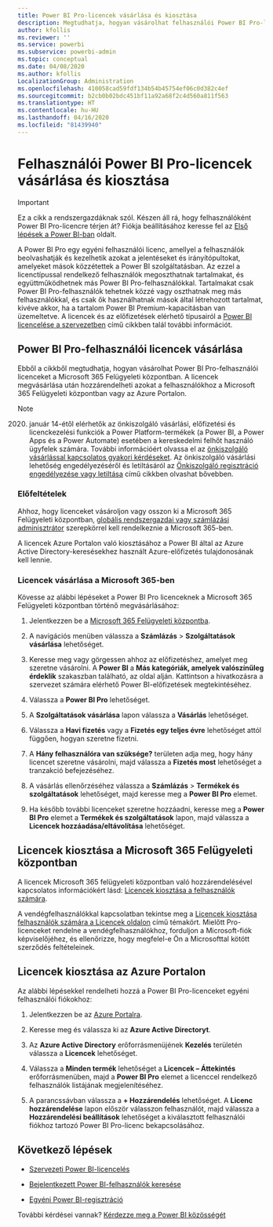 ```yaml
---
title: Power BI Pro-licencek vásárlása és kiosztása
description: Megtudhatja, hogyan vásárolhat felhasználói Power BI Pro-licenceket, illetve rendelheti hozzá azokat felhasználókhoz, hogy hozzáférhessenek a tartalomhoz, és együttműködhessenek másokkal a Power BI szolgáltatásban.
author: kfollis
ms.reviewer: ''
ms.service: powerbi
ms.subservice: powerbi-admin
ms.topic: conceptual
ms.date: 04/08/2020
ms.author: kfollis
LocalizationGroup: Administration
ms.openlocfilehash: 410058cad59fdf134b54b45754ef06c0d382c4ef
ms.sourcegitcommit: b2cb0b02bdc451bf11a92a68f2c4d560a811f563
ms.translationtype: HT
ms.contentlocale: hu-HU
ms.lasthandoff: 04/16/2020
ms.locfileid: "81439940"
---
```

# <a name="purchase-and-assign-power-bi-pro-user-licenses"></a>Felhasználói Power BI Pro-licencek vásárlása és kiosztása

>[!IMPORTANT]
>Ez a cikk a rendszergazdáknak szól. Készen áll rá, hogy felhasználóként Power BI Pro-licencre térjen át? Fiókja beállításához keresse fel az [Első lépések a Power BI-ban](https://go.microsoft.com/fwlink/?LinkId=2106428&clcid=0x409&cmpid=pbidocs-purchasing-power-bi-pro) oldalt.

A Power BI Pro egy egyéni felhasználói licenc, amellyel a felhasználók beolvashatják és kezelhetik azokat a jelentéseket és irányítópultokat, amelyeket mások közzétettek a Power BI szolgáltatásban. Az ezzel a licenctípussal rendelkező felhasználók megoszthatnak tartalmakat, és együttműködhetnek más Power BI Pro-felhasználókkal. Tartalmakat csak Power BI Pro-felhasználók tehetnek közzé vagy oszthatnak meg más felhasználókkal, és csak ők használhatnak mások által létrehozott tartalmat, kivéve akkor, ha a tartalom Power BI Premium-kapacitásban van üzemeltetve. A licencek és az előfizetések elérhető típusairól a [Power BI licencelése a szervezetben](service-admin-licensing-organization.md) című cikkben talál további információt.

## <a name="purchase-power-bi-pro-user-licenses"></a>Power BI Pro-felhasználói licencek vásárlása

Ebből a cikkből megtudhatja, hogyan vásárolhat Power BI Pro-felhasználói licenceket a Microsoft 365 Felügyeleti központban. A licencek megvásárlása után hozzárendelheti azokat a felhasználókhoz a Microsoft 365 Felügyeleti központban vagy az Azure Portalon.

> [!NOTE]
> 2020. január 14-étől elérhetők az önkiszolgáló vásárlási, előfizetési és licenckezelési funkciók a Power Platform-termékek (a Power BI, a Power Apps és a Power Automate) esetében a kereskedelmi felhőt használó ügyfelek számára. További információért olvassa el az [önkiszolgáló vásárlással kapcsolatos gyakori kérdéseket](https://docs.microsoft.com/microsoft-365/commerce/subscriptions/self-service-purchase-faq). Az önkiszolgáló vásárlási lehetőség engedélyezéséről és letiltásáról az [Önkiszolgáló regisztráció engedélyezése vagy letiltása](admin/service-admin-disable-self-service.md) című cikkben olvashat bővebben.

### <a name="prerequisites"></a>Előfeltételek

Ahhoz, hogy licenceket vásároljon vagy osszon ki a Microsoft 365 Felügyeleti központban, [globális rendszergazdai vagy számlázási adminisztrátor](https://support.office.com/article/about-office-365-admin-roles-da585eea-f576-4f55-a1e0-87090b6aaa9d) szerepkörrel kell rendelkeznie a Microsoft 365-ben.

A licencek Azure Portalon való kiosztásához a Power BI által az Azure Active Directory-keresésekhez használt Azure-előfizetés tulajdonosának kell lennie.

### <a name="purchase-licenses-in-microsoft-365"></a>Licencek vásárlása a Microsoft 365-ben

Kövesse az alábbi lépéseket a Power BI Pro licenceknek a Microsoft 365 Felügyeleti központban történő megvásárlásához:

1. Jelentkezzen be a [Microsoft 365 Felügyeleti központba](https://admin.microsoft.com).

2. A navigációs menüben válassza a **Számlázás** > **Szolgáltatások vásárlása** lehetőséget.

3. Keresse meg vagy görgessen ahhoz az előfizetéshez, amelyet meg szeretne vásárolni. A **Power BI** a **Más kategóriák, amelyek valószínűleg érdeklik** szakaszban található, az oldal alján. Kattintson a hivatkozásra a szervezet számára elérhető Power BI-előfizetések megtekintéséhez.

4. Válassza a **Power BI Pro** lehetőséget.

5. A **Szolgáltatások vásárlása** lapon válassza a **Vásárlás** lehetőséget.

6. Válassza a **Havi fizetés** vagy a **Fizetés egy teljes évre** lehetőséget attól függően, hogyan szeretne fizetni.

7. A **Hány felhasználóra van szüksége?** területen adja meg, hogy hány licencet szeretne vásárolni, majd válassza a **Fizetés most** lehetőséget a tranzakció befejezéséhez.

8. A vásárlás ellenőrzéséhez válassza a **Számlázás** > **Termékek és szolgáltatások** lehetőséget, majd keresse meg a **Power BI Pro** elemet.

9. Ha később további licenceket szeretne hozzáadni, keresse meg a **Power BI Pro** elemet a **Termékek és szolgáltatások** lapon, majd válassza a **Licencek hozzáadása/eltávolítása** lehetőséget.

## <a name="assign-licenses-in-the-microsoft-365-admin-center"></a>Licencek kiosztása a Microsoft 365 Felügyeleti központban

A licencek Microsoft 365 felügyeleti központban való hozzárendelésével kapcsolatos információkért lásd: [Licencek kiosztása a felhasználók számára](/office365/admin/manage/assign-licenses-to-users).

A vendégfelhasználókkal kapcsolatban tekintse meg a [Licencek kiosztása felhasználók számára a Licencek oldalon](/office365/admin/manage/assign-licenses-to-users#assign-licenses-to-users-on-the-licenses-page) című témakört. Mielőtt Pro-licenceket rendelne a vendégfelhasználókhoz, forduljon a Microsoft-fiók képviselőjéhez, és ellenőrizze, hogy megfelel-e Ön a Microsofttal kötött szerződés feltételeinek.

## <a name="assign-licenses-in-the-azure-portal"></a>Licencek kiosztása az Azure Portalon

Az alábbi lépésekkel rendelheti hozzá a Power BI Pro-licenceket egyéni felhasználói fiókokhoz:

1. Jelentkezzen be az [Azure Portalra](https://portal.azure.com/).

2. Keresse meg és válassza ki az **Azure Active Directoryt**.

3. Az **Azure Active Directory** erőforrásmenüjének **Kezelés** területén válassza a **Licencek** lehetőséget.

4. Válassza a **Minden termék** lehetőséget a **Licencek – Áttekintés** erőforrásmenüben, majd a **Power BI Pro** elemet a licenccel rendelkező felhasználók listájának megjelenítéséhez.

5. A parancssávban válassza a **+ Hozzárendelés** lehetőséget. A **Licenc hozzárendelése** lapon először válasszon felhasználót, majd válassza a **Hozzárendelési beállítások** lehetőséget a kiválasztott felhasználói fiókhoz tartozó Power BI Pro-licenc bekapcsolásához.

## <a name="next-steps"></a>Következő lépések

- [Szervezeti Power BI-licencelés](service-admin-licensing-organization.md)

 - [Bejelentkezett Power BI-felhasználók keresése](service-admin-access-usage.md)

 - [Egyéni Power BI-regisztráció](service-self-service-signup-for-power-bi.md)

További kérdései vannak? [Kérdezze meg a Power BI közösségét](https://community.powerbi.com/)
